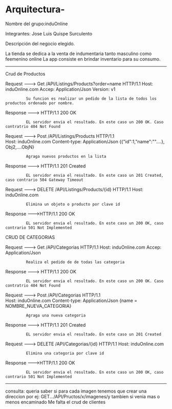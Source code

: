 # Arquitectura-
Nombre del grupo:induOnline

Integrantes: Jose Luis Quispe Surculento

Descripción del negocio elegido. 

La tienda se dedica a la venta de indumentaria tanto masculino como feemenino online 
La app consiste en brindar inventario para su consumo. 

------------------------------------------------------
Crud de Productos


Request ---> Get /API/Listings/Products?order=name HTTP/1.1
             Host: induOnline.com
             Accep: Application/Json
             Version: v1
             
             Su funcion es realizar un pedido de la lista de todos los productos ordenado por nombre.
             
Response ---> HTTP/1.1 200 OK
            
             EL servidor envia el resultado. En este caso un 200 OK. Caso contratrio 404 Not Found


Request ---> Post /API/Listings/Products HTTP/1.1           
             Host: induOnline.com
             Content-type: Application/Json
             {{"id":1,"name":""....}, Obj2,....ObjN}
             
             Agraga nuevos productos en la lista 
           
Response ---> HTTP/1.1 201 Created

             EL servidor envia el resultado. En este caso un 201 Created, caso contrario 504 Gateway Timeout

Request ---> DELETE /API/Listings/Products/{id} HTTP/1.1
             Host: induOnline.com
             
             Elimina un objeto o producto por clave id
             
Response --->HTTP/1.1 200 OK

             EL servidor envia el resultado. En este caso un 200 OK, caso contrario 501 Not Implemented 



CRUD DE CATEGORIAS 

Request ---> Get /API/Categorias HTTP/1.1
             Host: induOnline.com
             Accep: Application/Json
             
             Realiza el pedido de de todas las categoria
        
Response ---> HTTP/1.1 200 OK
              
             EL servidor envia el resultado. En este caso un 200 OK. Caso contratrio 404 Not Found
             
             
Request ---> Post /API/Categorias HTTP/1.1           
             Host: induOnline.com
             Content-type: Application/Json
             {name = NOMBRE_NUEVA_CATEGORIA}
                        
             Agraga una nueva categoria 
           
Response ---> HTTP/1.1 201 Created

             EL servidor envia el resultado. En este caso un 201 Created
             
          
Request ---> DELETE /API/Categorias/{id} HTTP/1.1
             Host: induOnline.com
             
             Elimina una categoria por clave id
             
Response --->HTTP/1.1 200 OK

             EL servidor envia el resultado. En este caso un 200 OK, caso contrario 501 Not Implemented 

             

 --------------------------------------------------------------------------------------------------
 consulta: queria saber si para cada imagen tenemos que crear una direccion por ej: GET.../API/Pructos/x/imagenes/y
 tambien si venia mas o menos encaminado
 Me falta el crud de clientes
